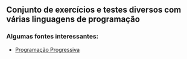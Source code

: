 ## Conjunto de exercícios e testes diversos com várias linguagens de programação

### Algumas fontes interessantes:

- [Programação Progressiva][programacao progressiva]


   [programacao progressiva]: https://www.programacaoprogressiva.net/


